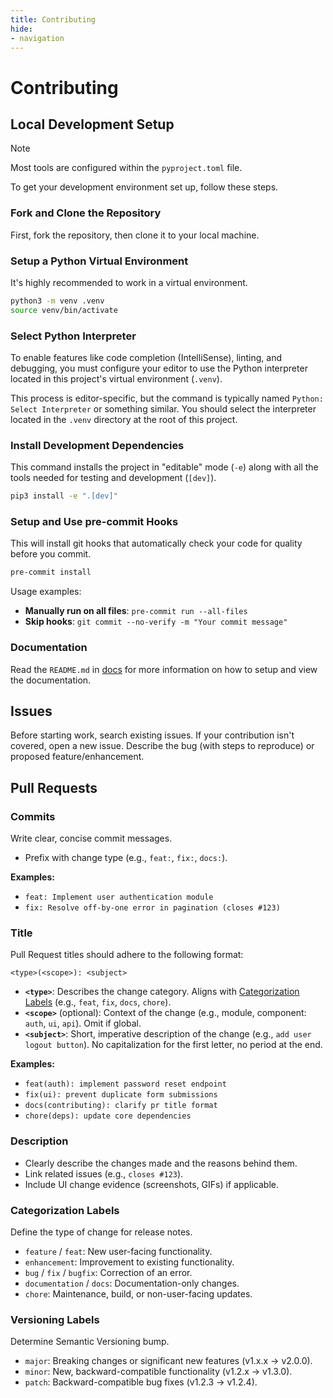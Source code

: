 ```yaml
---
title: Contributing
hide:
- navigation
---
```


# Contributing

## Local Development Setup
> [!NOTE]
> Most tools are configured within the `pyproject.toml` file.

To get your development environment set up, follow these steps.

### Fork and Clone the Repository
First, fork the repository, then clone it to your local machine.

### Setup a Python Virtual Environment
It's highly recommended to work in a virtual environment.

```bash
python3 -m venv .venv
source venv/bin/activate
```

### Select Python Interpreter
To enable features like code completion (IntelliSense), linting, and debugging, you must configure your editor to use the Python interpreter located in this project's virtual environment (`.venv`).

This process is editor-specific, but the command is typically named `Python: Select Interpreter` or something similar. You should select the interpreter located in the `.venv` directory at the root of this project.

### Install Development Dependencies
This command installs the project in "editable" mode (`-e`) along with all the tools needed for testing and development (`[dev]`).

```bash
pip3 install -e ".[dev]"
```

### Setup and Use pre-commit Hooks
This will install git hooks that automatically check your code for quality before you commit.

```bash
pre-commit install
```

Usage examples:
- **Manually run on all files**: `pre-commit run --all-files`
- **Skip hooks**: `git commit --no-verify -m "Your commit message"`

### Documentation
Read the `README.md` in [docs](README.md) for more information on how to setup and view the documentation.

## Issues
Before starting work, search existing issues. If your contribution isn't covered, open a new issue. Describe the bug (with steps to reproduce) or proposed feature/enhancement.

## Pull Requests

### Commits
Write clear, concise commit messages.
- Prefix with change type (e.g., `feat:`, `fix:`, `docs:`).

**Examples:**
- `feat: Implement user authentication module`
- `fix: Resolve off-by-one error in pagination (closes #123)`

### Title
Pull Request titles should adhere to the following format:

`<type>(<scope>): <subject>`

- **`<type>`**: Describes the change category. Aligns with [Categorization Labels](#categorization-labels) (e.g., `feat`, `fix`, `docs`, `chore`).
- **`<scope>`** (optional): Context of the change (e.g., module, component: `auth`, `ui`, `api`). Omit if global.
- **`<subject>`**: Short, imperative description of the change (e.g., `add user logout button`). No capitalization for the first letter, no period at the end.

**Examples:**
- `feat(auth): implement password reset endpoint`
- `fix(ui): prevent duplicate form submissions`
- `docs(contributing): clarify pr title format`
- `chore(deps): update core dependencies`

### Description
- Clearly describe the changes made and the reasons behind them.
- Link related issues (e.g., `closes #123`).
- Include UI change evidence (screenshots, GIFs) if applicable.

### Categorization Labels
Define the type of change for release notes.
- `feature` / `feat`: New user-facing functionality.
- `enhancement`: Improvement to existing functionality.
- `bug` / `fix` / `bugfix`: Correction of an error.
- `documentation` / `docs`: Documentation-only changes.
- `chore`: Maintenance, build, or non-user-facing updates.

### Versioning Labels
Determine Semantic Versioning bump.
- `major`: Breaking changes or significant new features (v1.x.x → v2.0.0).
- `minor`: New, backward-compatible functionality (v1.2.x → v1.3.0).
- `patch`: Backward-compatible bug fixes (v1.2.3 → v1.2.4).
